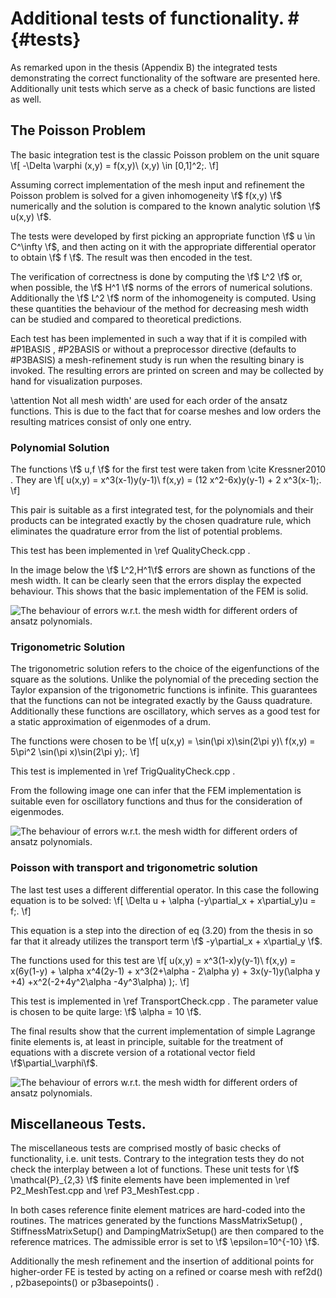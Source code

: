 # Additional tests of functionality. #       {#tests}


As remarked upon in the thesis (Appendix B) the integrated tests demonstrating
the correct functionality of the software are presented here. 
Additionally unit tests which serve as a check of basic functions are listed as well.


## The Poisson Problem ## 

The basic integration test is the classic Poisson problem on the unit square
\f[ -\Delta \varphi (x,y) = f(x,y)\\
(x,y) \in [0,1]^2\;. \f]

Assuming correct implementation of the mesh input and refinement 
the Poisson problem is solved for a given inhomogeneity \f$ f(x,y) \f$ numerically
and the solution is compared to the known analytic solution \f$ u(x,y) \f$.

The tests were developed by first picking an appropriate function \f$ u \in C^\infty \f$,
and then acting on it with the appropriate differential operator to obtain \f$ f \f$.
The result was then encoded in the test.

The verification of correctness is done by computing the \f$ L^2 \f$ or, when possible,
the \f$ H^1 \f$ norms of the errors of numerical solutions. Additionally the \f$ L^2 \f$ norm
of the inhomogeneity is computed. Using these quantities the behaviour of the 
method for decreasing mesh width can be studied and compared to theoretical predictions.

Each test has been implemented in such a way that if it is compiled with #P1BASIS ,
#P2BASIS or without a preprocessor directive (defaults to #P3BASIS) a mesh-refinement
study is run when the resulting binary is invoked.
The resulting errors are printed on screen and may be collected by hand for visualization purposes.

\attention Not all mesh width' are used for each order of the ansatz functions.
This is due to the fact that for coarse meshes and low orders the resulting matrices
consist of only one entry.


### Polynomial Solution ###     

The functions \f$ u,f \f$ for the first test were taken from \cite Kressner2010 .
They are \f[
u(x,y) = x^3(x-1)y(y-1)\\
f(x,y) = (12 x^2-6x)y(y-1) + 2 x^3(x-1)\;.
\f]

This pair is suitable as a first integrated test, for the polynomials and their products
can be integrated exactly by the chosen quadrature rule, which eliminates the
quadrature error from the list of potential problems. 

This test has been implemented in \ref QualityCheck.cpp .

In the image below the \f$ L^2,H^1\f$ errors are shown as functions of the mesh width. 
It can be clearly seen that the errors display the expected behaviour.
This shows that the basic implementation of the FEM is solid.


![The behaviour of errors w.r.t. the mesh width for different orders of ansatz polynomials.](/home/solid/secondary/lebedev/Dokumente/Master_Thesis/Plots/tests/Comparisons/PoissonPolynomialTest.png)

### Trigonometric Solution ###  

The trigonometric solution refers to the choice of the eigenfunctions of the
square as the solutions. Unlike the polynomial of the preceding section the 
Taylor expansion of the trigonometric functions is infinite. This guarantees
that the functions can not be integrated exactly by the Gauss quadrature.
Additionally these functions are oscillatory, which serves as a good test for
a static approximation of eigenmodes of a drum.

The functions were chosen to be
\f[
u(x,y) = \sin(\pi x)\sin(2\pi y)\\
f(x,y) = 5\pi^2 \sin(\pi x)\sin(2\pi y)\;.
\f]

This test is implemented in \ref TrigQualityCheck.cpp .

From the following image one can infer that the FEM implementation is suitable even for
oscillatory functions and thus for the consideration of eigenmodes.

![The behaviour of errors w.r.t. the mesh width for different orders of ansatz polynomials.](/home/solid/secondary/lebedev/Dokumente/Master_Thesis/Plots/tests/Comparisons/PoissonTrigonometricTest.png)

### Poisson with transport and trigonometric solution ###

The last test uses a different differential operator. In this case the following 
equation is to be solved:
\f[ \Delta u + \alpha (-y\partial_x + x\partial_y)u = f\;. \f]

This equation is a step into the direction of eq (3.20) from the thesis in so far
that it already utilizes the transport term \f$ -y\partial_x + x\partial_y \f$.

The functions used for this test are
\f[
u(x,y) = x^3(1-x)y(y-1)\\
f(x,y) = x(6y(1-y) + \alpha x^4(2y-1) + x^3(2+\alpha - 2\alpha y) + 3x(y-1)y(\alpha y +4)
+x^2(-2+4y^2\alpha -4y^3\alpha) )\;.
\f]

This test is implemented in \ref TransportCheck.cpp . The parameter value is chosen to be quite large: \f$ \alpha = 10 \f$.

The final results show that the current implementation of simple Lagrange finite elements
is, at least in principle, suitable for the treatment of equations with a discrete version of a rotational vector field \f$\partial_\varphi\f$.

![The behaviour of errors w.r.t. the mesh width for different orders of ansatz polynomials.](/home/solid/secondary/lebedev/Dokumente/Master_Thesis/Plots/tests/Comparisons/PoissonTransportTest.png)

## Miscellaneous Tests. ##

The miscellaneous tests are comprised mostly of basic checks of functionality,
i.e. unit tests. Contrary to the integration tests they do not check the interplay between 
a lot of functions.
These unit tests for \f$ \mathcal{P}_{2,3} \f$ finite elements have been implemented
in \ref P2_MeshTest.cpp and \ref P3_MeshTest.cpp .

In both cases reference finite element matrices are hard-coded into the routines.
The matrices generated by the functions MassMatrixSetup() , StiffnessMatrixSetup() 
and DampingMatrixSetup() are then compared to the reference matrices. The admissible error
is set to \f$ \epsilon=10^{-10} \f$.

Additionally the mesh refinement and the insertion of additional points for higher-order FE
is tested by acting on a refined or coarse mesh with ref2d() , p2basepoints() or p3basepoints() .